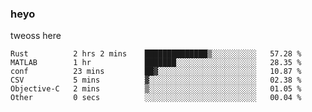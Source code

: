 ### heyo
tweoss here

<!--START_SECTION:waka-->

```text
Rust          2 hrs 2 mins    ██████████████▒░░░░░░░░░░   57.28 %
MATLAB        1 hr            ███████░░░░░░░░░░░░░░░░░░   28.35 %
conf          23 mins         ██▓░░░░░░░░░░░░░░░░░░░░░░   10.87 %
CSV           5 mins          ▓░░░░░░░░░░░░░░░░░░░░░░░░   02.38 %
Objective-C   2 mins          ▒░░░░░░░░░░░░░░░░░░░░░░░░   01.05 %
Other         0 secs          ░░░░░░░░░░░░░░░░░░░░░░░░░   00.04 %
```

<!--END_SECTION:waka-->

<!--
**Tweoss/tweoss** is a ✨ _special_ ✨ repository because its `README.md` (this file) appears on your GitHub profile.

Here are some ideas to get you started:

- 🔭 I’m currently working on ...
- 🌱 I’m currently learning ...
- 👯 I’m looking to collaborate on ...
- 🤔 I’m looking for help with ...
- 💬 Ask me about ...
- 📫 How to reach me: ...
- 😄 Pronouns: ...
- ⚡ Fun fact: ...
-->
